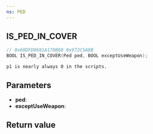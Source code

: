 ```yaml
---
ns: PED
---
```

## IS_PED_IN_COVER

```c
// 0x60DFD0691A170B88 0x972C5A8B
BOOL IS_PED_IN_COVER(Ped ped, BOOL exceptUseWeapon);
```

```
p1 is nearly always 0 in the scripts.  
```

## Parameters
* **ped**: 
* **exceptUseWeapon**: 

## Return value
